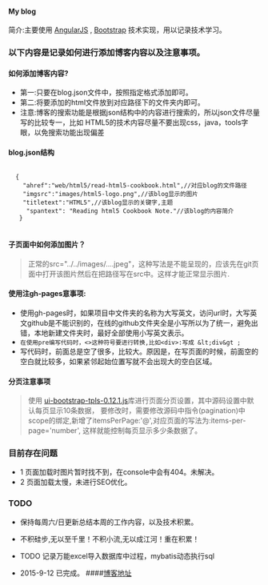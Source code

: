 
#### My blog

  简介:主要使用
		      [AngularJS](https://angularjs.org/) ,
		      [Bootstrap](http://getbootstrap.com/)
	   技术实现，用以记录技术学习。

### 以下内容是记录如何进行添加博客内容以及注意事项。

#### 如何添加博客内容?

 * 第一:只要在blog.json文件中，按照指定格式添加即可。
 * 第二:将要添加的html文件放到对应路径下的文件夹内即可。
 * 注意:博客的搜索功能是根据json结构中的内容进行搜索的，所以json文件尽量写的比较专一，比如
HTML5的技术内容尽量不要出现css，java，tools字眼，以免搜索功能出现偏差

#### blog.json结构
<pre>
<code>
  {
    "ahref":"web/html5/read-html5-cookbook.html",//对应blog的文件路径
    "imgsrc":"images/html5-logo.png",//该blog显示的图片
    "titletext":"HTML5",//该blog显示的关键字,主题
     "spantext": "Reading html5 Cookbook Note."//该blog的内容简介
   }
</code>
</pre>

#### 子页面中如何添加图片？

> 正常的src="../../images/....jpeg"，这种写法是不能呈现的，应该先在git页面中打开该图片然后在把路径写在src中。这样才能正常显示图片.



#### 使用注gh-pages意事项:

 * 使用gh-pages时，如果项目中文件夹的名称为大写英文，访问url时，大写英文github是不能识别的，在线的github文件夹全是小写所以为了统一，避免出错，本地新建文件夹时，最好全部使用小写英文表示。
 * `在使用pre编写代码时，<>这种符号要进行转换,比如<div>:写成 &lt;div&gt ;`
 * 写代码时，前面总是空了很多，比较大。原因是，在写页面的时候，前面空的空白就比较多，如果紧邻起始位置写就不会出现大的空白区域。

#### 分页注意事项
> 使用 [ui-bootstrap-tpls-0.12.1.js](http://angular-ui.github.io/bootstrap/)库进行页面分页设置，其中源码设置中默认每页显示10条数据，
要修改时，需要修改源码中指令(pagination)中scope的绑定,新增了itemsPerPage:'@',对应页面的写法为:items-per-page='number',
这样就能控制每页显示多少条数据了。


### 目前存在问题
*  1 页面加载时图片暂时找不到，在console中会有404。未解决。
*  2 页面加载太慢，未进行SEO优化。


### TODO
* 保持每周六/日更新总结本周的工作内容，以及技术积累。
* 不积硅步,无以至千里！不积小流,无以成江河！重在积累！ 



* TODO 记录万能excel导入数据库中过程，mybatis动态执行sql
* 2015-9-12 已完成。
####[博客地址](http://michaelygzhang.github.io/home/)




